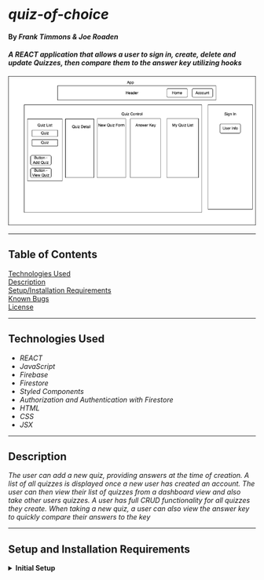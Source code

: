 # _quiz-of-choice_

#### By _Frank Timmons & Joe Roaden_

#### _A REACT application that allows a user to sign in, create, delete and update Quizzes, then compare them to the answer key utilizing hooks_


![image component diagram](component-diagram.png)

---
## Table of Contents
[Technologies Used](#technologies-used)  
[Description](#description)  
[Setup/Installation Requirements](#setup-and-installation-requirements)   
[Known Bugs](#known-bugs)  
[License](#License)

---
## Technologies Used

* _REACT_
* _JavaScript_
* _Firebase_
* _Firestore_
* _Styled Components_
* _Authorization and Authentication with Firestore_
* _HTML_
* _CSS_
* _JSX_


---
## Description

_The user can add a new quiz, providing answers at the time of creation.  A list of all quizzes is displayed once a new user has created an account.  The user can then view their list of quizzes from a dashboard view and also take other users quizzes.  A user has full CRUD functionality for all quizzes they create. When taking a new quiz, a user can also view the answer key to quickly compare their answers to the key_

---
## Setup and Installation Requirements

<details>
<summary><strong>Initial Setup</strong></summary>  

1. Copy the git repository url: https://github.com/joeroaden/quiz-of-choice
2. Open a shell program and navigate to your desktop.
3. Clone the repository for this project using the `git clone` command and including the copied URL.
4. While still in the shell program, navigate to the root directory of the newly created file named `quiz-of-choice`.
5. From the root directory, run `npm install` to install all modules that are listed on package. json file and their dependencies
6. From the root directory, run `npm run start` to view the application on your local live server.


---
## Known Bugs

* _There are no known bugs at this time_

---
## License



[Copyright](/LICENSE) © 2022 Frank Timmons & Joe Roaden

# Getting Started with Create React App

This project was bootstrapped with [Create React App](https://github.com/facebook/create-react-app).

## Available Scripts

In the project directory, you can run:

### `npm start`

Runs the app in the development mode.\
Open [http://localhost:3000](http://localhost:3000) to view it in your browser.

The page will reload when you make changes.\
You may also see any lint errors in the console.

### `npm test`

Launches the test runner in the interactive watch mode.\
See the section about [running tests](https://facebook.github.io/create-react-app/docs/running-tests) for more information.

### `npm run build`

Builds the app for production to the `build` folder.\
It correctly bundles React in production mode and optimizes the build for the best performance.

The build is minified and the filenames include the hashes.\
Your app is ready to be deployed!

See the section about [deployment](https://facebook.github.io/create-react-app/docs/deployment) for more information.

### `npm run eject`

**Note: this is a one-way operation. Once you `eject`, you can't go back!**

If you aren't satisfied with the build tool and configuration choices, you can `eject` at any time. This command will remove the single build dependency from your project.

Instead, it will copy all the configuration files and the transitive dependencies (webpack, Babel, ESLint, etc) right into your project so you have full control over them. All of the commands except `eject` will still work, but they will point to the copied scripts so you can tweak them. At this point you're on your own.

You don't have to ever use `eject`. The curated feature set is suitable for small and middle deployments, and you shouldn't feel obligated to use this feature. However we understand that this tool wouldn't be useful if you couldn't customize it when you are ready for it.

## Learn More

You can learn more in the [Create React App documentation](https://facebook.github.io/create-react-app/docs/getting-started).

To learn React, check out the [React documentation](https://reactjs.org/).

### Code Splitting

This section has moved here: [https://facebook.github.io/create-react-app/docs/code-splitting](https://facebook.github.io/create-react-app/docs/code-splitting)

### Analyzing the Bundle Size

This section has moved here: [https://facebook.github.io/create-react-app/docs/analyzing-the-bundle-size](https://facebook.github.io/create-react-app/docs/analyzing-the-bundle-size)

### Making a Progressive Web App

This section has moved here: [https://facebook.github.io/create-react-app/docs/making-a-progressive-web-app](https://facebook.github.io/create-react-app/docs/making-a-progressive-web-app)

### Advanced Configuration

This section has moved here: [https://facebook.github.io/create-react-app/docs/advanced-configuration](https://facebook.github.io/create-react-app/docs/advanced-configuration)

### Deployment

This section has moved here: [https://facebook.github.io/create-react-app/docs/deployment](https://facebook.github.io/create-react-app/docs/deployment)

### `npm run build` fails to minify

This section has moved here: [https://facebook.github.io/create-react-app/docs/troubleshooting#npm-run-build-fails-to-minify](https://facebook.github.io/create-react-app/docs/troubleshooting#npm-run-build-fails-to-minify)
